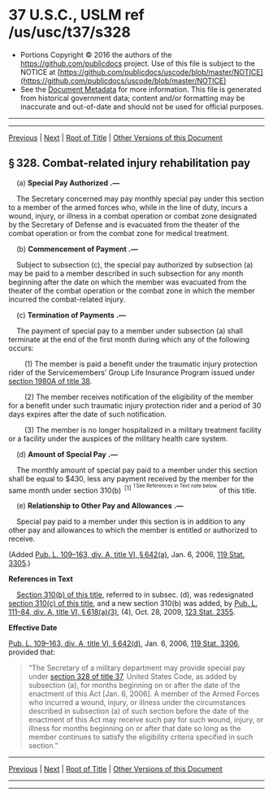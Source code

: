 ---
---

# 37 U.S.C., USLM ref /us/usc/t37/s328

* Portions Copyright © 2016 the authors of the https://github.com/publicdocs project.
  Use of this file is subject to the NOTICE at [https://github.com/publicdocs/uscode/blob/master/NOTICE](https://github.com/publicdocs/uscode/blob/master/NOTICE)
* See the [Document Metadata](././../../../../..//README.md) for more information.
  This file is generated from historical government data; content and/or formatting may be inaccurate and out-of-date and should not be used for official purposes.

----------
----------

[Previous](./../../../../..//us/usc/t37/ch5/schI/m__us_usc_t37_s327.md) | [Next](./../../../../..//us/usc/t37/ch5/schI/m__us_usc_t37_s329.md) | [Root of Title](./../../../../../) | [Other Versions of this Document](https://publicdocs.github.io/go/links?ns=uslm&ref=%2Fus%2Fusc%2Ft37%2Fs328)

## § 328. Combat-related injury rehabilitation pay

    (a)  __Special Pay Authorized__  __.—__ 

    The Secretary concerned may pay monthly special pay under this section to a member of the armed forces who, while in the line of duty, incurs a wound, injury, or illness in a combat operation or combat zone designated by the Secretary of Defense and is evacuated from the theater of the combat operation or from the combat zone for medical treatment.

    (b)  __Commencement of Payment__  __.—__ 

    Subject to subsection (c), the special pay authorized by subsection (a) may be paid to a member described in such subsection for any month beginning after the date on which the member was evacuated from the theater of the combat operation or the combat zone in which the member incurred the combat-related injury.

    (c)  __Termination of Payments__  __.—__ 

    The payment of special pay to a member under subsection (a) shall terminate at the end of the first month during which any of the following occurs:

        (1) The member is paid a benefit under the traumatic injury protection rider of the Servicemembers’ Group Life Insurance Program issued under [section 1980A of title 38][/us/usc/t38/s1980A].

        (2) The member receives notification of the eligibility of the member for a benefit under such traumatic injury protection rider and a period of 30 days expires after the date of such notification.

        (3) The member is no longer hospitalized in a military treatment facility or a facility under the auspices of the military health care system.

    (d)  __Amount of Special Pay__  __.—__ 

    The monthly amount of special pay paid to a member under this section shall be equal to $430, less any payment received by the member for the same month under section 310(b)  <sup>\[1\]</sup>  <sup><sup> 1 See References in Text note below. </sup></sup>  of this title.

    (e)  __Relationship to Other Pay and Allowances__  __.—__ 

    Special pay paid to a member under this section is in addition to any other pay and allowances to which the member is entitled or authorized to receive.

(Added [Pub. L. 109–163, div. A, title VI, § 642(a)][/us/pl/109/163/s642/a], Jan. 6, 2006, [119 Stat. 3305][/us/stat/119/3305].)

 __References in Text__ 

    [Section 310(b) of this title][/us/usc/t37/s310/b], referred to in subsec. (d), was redesignated [section 310(c) of this title][/us/usc/t37/s310/c], and a new section 310(b) was added, by [Pub. L. 111–84, div. A, title VI, § 618(a)(3)][/us/pl/111/84/s618/a/3], (4), Oct. 28, 2009, [123 Stat. 2355][/us/stat/123/2355].

 __Effective Date__ 

[Pub. L. 109–163, div. A, title VI, § 642(d)][/us/pl/109/163/s642/d], Jan. 6, 2006, [119 Stat. 3306][/us/stat/119/3306], provided that: 

> “The Secretary of a military department may provide special pay under [section 328 of title 37][/us/usc/t37/s328], United States Code, as added by subsection (a), for months beginning on or after the date of the enactment of this Act \[Jan. 6, 2006\]. A member of the Armed Forces who incurred a wound, injury, or illness under the circumstances described in subsection (a) of such section before the date of the enactment of this Act may receive such pay for such wound, injury, or illness for months beginning on or after that date so long as the member continues to satisfy the eligibility criteria specified in such section.”

----------

[Previous](./../../../../..//us/usc/t37/ch5/schI/m__us_usc_t37_s327.md) | [Next](./../../../../..//us/usc/t37/ch5/schI/m__us_usc_t37_s329.md) | [Root of Title](./../../../../../) | [Other Versions of this Document](https://publicdocs.github.io/go/links?ns=uslm&ref=%2Fus%2Fusc%2Ft37%2Fs328)

----------
----------

[/us/usc/t38/s1980A]: https://publicdocs.github.io/go/links?ns=uslm&ref=%2Fus%2Fusc%2Ft38%2Fs1980A
[/us/pl/109/163/s642/a]: https://publicdocs.github.io/go/links?ns=uslm&ref=%2Fus%2Fpl%2F109%2F163%2Fs642%2Fa
[/us/stat/119/3305]: https://publicdocs.github.io/go/links?ns=uslm&ref=%2Fus%2Fstat%2F119%2F3305
[/us/usc/t37/s310/b]: https://publicdocs.github.io/go/links?ns=uslm&ref=%2Fus%2Fusc%2Ft37%2Fs310%2Fb
[/us/usc/t37/s310/c]: https://publicdocs.github.io/go/links?ns=uslm&ref=%2Fus%2Fusc%2Ft37%2Fs310%2Fc
[/us/pl/111/84/s618/a/3]: https://publicdocs.github.io/go/links?ns=uslm&ref=%2Fus%2Fpl%2F111%2F84%2Fs618%2Fa%2F3
[/us/stat/123/2355]: https://publicdocs.github.io/go/links?ns=uslm&ref=%2Fus%2Fstat%2F123%2F2355
[/us/pl/109/163/s642/d]: https://publicdocs.github.io/go/links?ns=uslm&ref=%2Fus%2Fpl%2F109%2F163%2Fs642%2Fd
[/us/stat/119/3306]: https://publicdocs.github.io/go/links?ns=uslm&ref=%2Fus%2Fstat%2F119%2F3306
[/us/usc/t37/s328]: https://publicdocs.github.io/go/links?ns=uslm&ref=%2Fus%2Fusc%2Ft37%2Fs328


